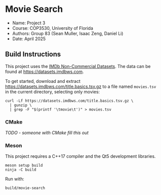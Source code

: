 # Movie Search

- Name: Project 3
- Course: COP3530, University of Florida
- Authors: Group 83 (Sean Muller, Isaac Zeng, Daniel Li)
- Date: April 2025

## Build Instructions

This project uses the
[IMDb Non-Commercial Datasets](https://developer.imdb.com/non-commercial-datasets/).
The data can be found at <https://datasets.imdbws.com>.

To get started, download and extract
<https://datasets.imdbws.com/title.basics.tsv.gz>
to a file named `movies.tsv` in the current directory, selecting only movies:

```
curl -Lf https://datasets.imdbws.com/title.basics.tsv.gz \
  | gunzip \
  | grep -F "$(printf '\tmovie\t')" > movies.tsv
```

### CMake

_TODO - someone with CMake fill this out_

### Meson

This project requires a C++17 compiler and the Qt5 development libraries.

```
meson setup build
ninja -C build
```

Run with:

```
build/movie-search
```
